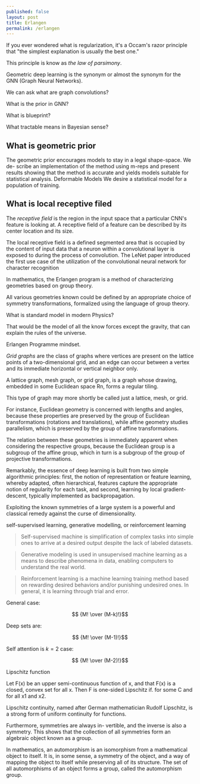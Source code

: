 ```yaml
---
published: false
layout: post
title: Erlangen
permalink: /erlangen
---
```


If you ever wondered what is regularization, it's a Occam's razor principle that "the simplest explanation is usually the best one."

This principle is know as *the law of parsimony*.







Geometric deep learning is the synonym or almost the synonym for the GNN (Graph Neural Networks).

We can ask what are graph convolutions?

What is the prior in GNN?

What is blueprint?

What tractable means in Bayesian sense?

## What is geometric prior

The geometric prior encourages models to stay in a legal shape-space. We de- scribe an implementation of the method using m-reps and present results showing that the method is accurate and yields models suitable for statistical analysis. Deformable Models We desire a statistical model for a population of training.



## What is local receptive filed

The _receptive field_ is the region in the input space that a particular CNN's feature is looking at. A receptive field of a feature can be described by its center location and its size.

The local receptive field is a defined segmented area that is occupied by the content of input data that a neuron within a convolutional layer is exposed to during the process of convolution. The LeNet paper introduced the first use case of the utilization of the convolutional neural network for character recognition


In mathematics, the Erlangen program is a method of characterizing geometries based on group theory.

All various geometries known could be defined by an appropriate choice of symmetry transformations, formalized using the language of group theory.

What is standard model in modern Physics?

That would be the model of all the know forces except the gravity, that can explain the rules of the universe.





Erlangen Programme mindset.

_Grid graphs_ are the class of graphs where vertices are present on the lattice points of a two-dimensional grid, and an edge can occur between a vertex and its immediate horizontal or vertical neighbor only.


A lattice graph, mesh graph, or grid graph, is a graph whose drawing, embedded in some Euclidean space Rn, forms a regular tiling.

This type of graph may more shortly be called just a lattice, mesh, or grid.



For instance, Euclidean geometry is concerned
with lengths and angles, because these properties are preserved by the
group of Euclidean transformations (rotations and translations), while affine geometry studies parallelism, which is preserved by the group of affine transformations. 

The relation between these geometries is immediately
apparent when considering the respective groups, because the Euclidean group is a subgroup of the affine group, which in turn is a subgroup of the
group of projective transformations.


Remarkably, the essence of deep learning is built from two simple algorithmic principles: first, the notion of representation or feature learning, whereby adapted, often hierarchical, features capture the appropriate notion of regularity for each task, and second, learning by local gradient-descent, typically implemented as backpropagation.


Exploiting the known symmetries of a large system is a powerful and classical remedy against the curse of dimensionality.

self-supervised learning, generative modelling, or reinforcement learning

> Self-supervised machine is simplification of complex tasks into simple ones to arrive at a desired output despite the lack of labeled datasets.

> Generative modeling is used in unsupervised machine learning as a means to describe phenomena in data, enabling computers to understand the real world.

> Reinforcement learning is a machine learning training method based on rewarding desired behaviors and/or punishing undesired ones. In general, it is learning through trial and error.


General case:

$$ {M! \over (M-k)!}$$

Deep sets are:

$$ {M! \over (M-1)!}$$


Self attention is $k=2$ case:

$$ {M! \over (M-2)!}$$



 Lipschitz function

 Let F(x) be an upper semi-continuous function of x, and that F(x) is a closed, convex set for all x. Then F is one-sided Lipschitz if. for some C and for all x1 and x2.

 Lipschitz continuity, named after German mathematician Rudolf Lipschitz, is a strong form of uniform continuity for functions.


 Furthermore, symmetries are always in-
vertible, and the inverse is also a symmetry. This shows that the collection
of all symmetries form an algebraic object known as a group.

In mathematics, an automorphism is an isomorphism from a mathematical object to itself. It is, in some sense, a symmetry of the object, and a way of mapping the object to itself while preserving all of its structure. The set of all automorphisms of an object forms a group, called the automorphism group.